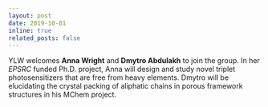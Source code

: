 ```yaml
---
layout: post
date: 2019-10-01
inline: true
related_posts: false
---
```


YLW welcomes **Anna Wright** and **Dmytro Abdulakh** to join the group. In her _EPSRC_ funded Ph.D. project, Anna will design and study novel triplet photosensitizers that are free from heavy elements. Dmytro will be elucidating the crystal packing of aliphatic chains in porous framework structures in his MChem project.
